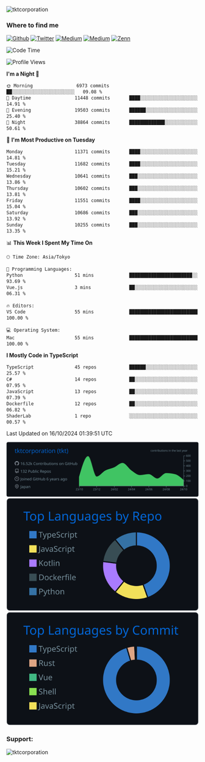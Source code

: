 <p align="left"> <img src="https://komarev.com/ghpvc/?username=tktcorporation&label=Profile%20views&color=0e75b6&style=flat" alt="tktcorporation" /> </p>

<h3>Where to find me</h3>
<p>
<a href="https://github.com/tktcorporation" target="_blank"><img alt="Github" src="https://img.shields.io/badge/GitHub-%2312100E.svg?&style=for-the-badge&logo=Github&logoColor=white" /></a>
<a href="https://twitter.com/tktcorporation" target="_blank"><img alt="Twitter" src="https://img.shields.io/badge/twitter-%231DA1F2.svg?&style=for-the-badge&logo=twitter&logoColor=white" /></a>
<a href="https://www.linkedin.com/in/tktcorporation" target="_blank"><img alt="Medium" src="https://img.shields.io/badge/linkdin-0a66c2.svg?&style=for-the-badge&logo=linkedin&logoColor=white" /></a>
<a href="https://qiita.com/tktcorporation" target="_blank"><img alt="Medium" src="https://img.shields.io/badge/qiita-55C500.svg?&style=for-the-badge&logo=qiita&logoColor=white" /></a>
<a href="https://zenn.dev/tktcorporation" target="_blank"><img alt="Zenn" src="https://img.shields.io/badge/Zenn-3EA8FF.svg?&style=for-the-badge&logo=Zenn&logoColor=white" /></a>
</p>
  
<!--START_SECTION:waka-->
![Code Time](http://img.shields.io/badge/Code%20Time-1%2C788%20hrs%2040%20mins-blue)

![Profile Views](http://img.shields.io/badge/Profile%20Views-0-blue)

**I'm a Night 🦉** 

```text
🌞 Morning                6973 commits        ██░░░░░░░░░░░░░░░░░░░░░░░   09.08 % 
🌆 Daytime                11448 commits       ████░░░░░░░░░░░░░░░░░░░░░   14.91 % 
🌃 Evening                19503 commits       ██████░░░░░░░░░░░░░░░░░░░   25.40 % 
🌙 Night                  38864 commits       █████████████░░░░░░░░░░░░   50.61 % 
```
📅 **I'm Most Productive on Tuesday** 

```text
Monday                   11371 commits       ████░░░░░░░░░░░░░░░░░░░░░   14.81 % 
Tuesday                  11682 commits       ████░░░░░░░░░░░░░░░░░░░░░   15.21 % 
Wednesday                10641 commits       ███░░░░░░░░░░░░░░░░░░░░░░   13.86 % 
Thursday                 10602 commits       ███░░░░░░░░░░░░░░░░░░░░░░   13.81 % 
Friday                   11551 commits       ████░░░░░░░░░░░░░░░░░░░░░   15.04 % 
Saturday                 10686 commits       ███░░░░░░░░░░░░░░░░░░░░░░   13.92 % 
Sunday                   10255 commits       ███░░░░░░░░░░░░░░░░░░░░░░   13.35 % 
```


📊 **This Week I Spent My Time On** 

```text
🕑︎ Time Zone: Asia/Tokyo

💬 Programming Languages: 
Python                   51 mins             ███████████████████████░░   93.69 % 
Vue.js                   3 mins              ██░░░░░░░░░░░░░░░░░░░░░░░   06.31 % 

🔥 Editors: 
VS Code                  55 mins             █████████████████████████   100.00 % 

💻 Operating System: 
Mac                      55 mins             █████████████████████████   100.00 % 
```

**I Mostly Code in TypeScript** 

```text
TypeScript               45 repos            ██████░░░░░░░░░░░░░░░░░░░   25.57 % 
C#                       14 repos            ██░░░░░░░░░░░░░░░░░░░░░░░   07.95 % 
JavaScript               13 repos            ██░░░░░░░░░░░░░░░░░░░░░░░   07.39 % 
Dockerfile               12 repos            ██░░░░░░░░░░░░░░░░░░░░░░░   06.82 % 
ShaderLab                1 repo              ░░░░░░░░░░░░░░░░░░░░░░░░░   00.57 % 
```




 Last Updated on 16/10/2024 01:39:51 UTC
<!--END_SECTION:waka-->

[![](https://raw.githubusercontent.com/tktcorporation/tktcorporation/master/profile-summary-card-output/github_dark/0-profile-details.svg)](https://github.com/vn7n24fzkq/github-profile-summary-cards)
[![](https://raw.githubusercontent.com/tktcorporation/tktcorporation/master/profile-summary-card-output/github_dark/1-repos-per-language.svg)](https://github.com/vn7n24fzkq/github-profile-summary-cards) [![](https://raw.githubusercontent.com/tktcorporation/tktcorporation/master/profile-summary-card-output/github_dark/2-most-commit-language.svg)](https://github.com/vn7n24fzkq/github-profile-summary-cards)

<h3 align="left">Support:</h3>
<p><a href="https://www.buymeacoffee.com/tktcorporation"> <img align="left" src="https://cdn.buymeacoffee.com/buttons/v2/default-yellow.png" height="50" width="210" alt="tktcorporation" /></a></p><br><br>

